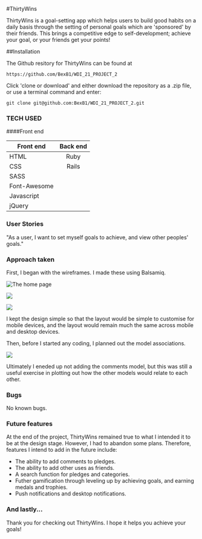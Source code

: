 #ThirtyWins

ThirtyWins is a goal-setting app which helps users to build good habits on a daily basis through the setting of personal goals which are 'sponsored' by their friends. This brings a competitive edge to self-development; achieve your goal, or your friends get your points!

##Installation

The Github resitory for ThirtyWins can be found at

`https://github.com/BexB1/WDI_21_PROJECT_2`

Click 'clone or download' and either download the repository as a .zip file, or use a terminal command and enter:

`git clone git@github.com:BexB1/WDI_21_PROJECT_2.git`



### TECH USED ###

####Front end



| Front end        | Back end           |
| ------------- |:-------------:| 
| HTML      | Ruby | 
| CSS     | Rails     |
| SASS |       |
| Font-Awesome
| Javascript
| jQuery
### User Stories 

"As a user, I want to set myself goals to achieve, and view other peoples' goals."

### Approach taken

First, I began with the wireframes. I made these using Balsamiq.

![The home page](http://i13.photobucket.com/albums/a296/BexB/Screen%20Shot%202016-08-11%20at%2020.05.37.png)

![](http://i13.photobucket.com/albums/a296/BexB/Screen%20Shot%202016-08-11%20at%2020.05.51.png)

![](http://i13.photobucket.com/albums/a296/BexB/Screen%20Shot%202016-08-11%20at%2020.06.17.png)

I kept the design simple so that the layout would be simple to customise for mobile devices, and the layout would remain much the same across mobile and desktop devices.

Then, before I started any coding, I planned out the model associations.

![](http://i13.photobucket.com/albums/a296/BexB/Screen%20Shot%202016-08-12%20at%2008.55.38.png)

Ultimately I eneded up not adding the comments model, but this was still a useful exercise in plotting out how the other models would relate to each other.

### Bugs

No known bugs.

### Future features

At the end of the project, ThirtyWins remained true to what I intended it to be at the design stage. However, I had to abandon some plans. Therefore, features I intend to add in the future include:

- The ability to add comments to pledges.
- The ability to add other uses as friends.
- A search function for pledges and categories.
- Futher gamification through leveling up by achieving goals, and earning medals and trophies.
- Push notifications and desktop notifications.

### And lastly...


Thank you for checking out ThirtyWins. I hope it helps you achieve your goals!
